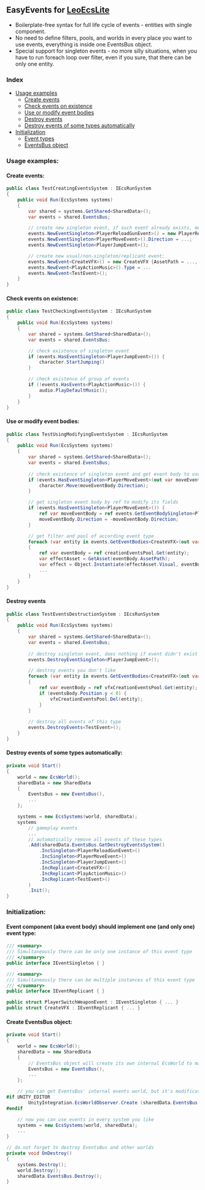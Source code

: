 ## EasyEvents for [LeoEcsLite](https://github.com/Leopotam/ecslite)
* Boilerplate-free syntax for full life cycle of events - entities with single component.  
* No need to define filters, pools, and worlds in every place you want to use events, everything is inside one EventsBus object.  
* Special support for singleton events - no more silly situations, when you have to run foreach loop over filter, even if you sure, that there can be only one entity.
### Index
* [Usage examples](#usage-examples)
    * [Create events](#create-events)  
    * [Check events on existence](#check-events-on-existence)  
    * [Use or modify event bodies](#use-or-modify-event-bodies)  
    * [Destroy events](#destroy-events)  
    * [Destroy events of some types automatically](#destroy-events-of-some-types-automatically)  
* [Initialization](#initialization)  
    * [Event types](#event-component-aka-event-body-should-implement-one-and-only-one-event-type)
    * [EventsBus object](#create-eventsbus-object)
### Usage examples:
#### Create events:
```c#
public class TestCreatingEventsSystem : IEcsRunSystem
{
    public void Run(EcsSystems systems)
    {
        var shared = systems.GetShared<SharedData>();
        var events = shared.EventsBus;

        // create new singleton event, if such event already exists, method returns body of existing one
        events.NewEventSingleton<PlayerReloadGunEvent>() = new PlayerReloadGunEvent {NextMag = ..., IsFastReload = ...};
        events.NewEventSingleton<PlayerMoveEvent>().Direction = ...; 
        events.NewEventSingleton<PlayerJumpEvent>();

        // create new usual/non-singleton/replicant event:
        events.NewEvent<CreateVFX>() = new CreateVFX {AssetPath = ..., Parent = ..., Position = ..., Orientation = ...};
        events.NewEvent<PlayActionMusic>().Type = ...
        events.NewEvent<TestEvent>();
    }
}
```
#### Check events on existence:
```c#
public class TestCheckingEventsSystem : IEcsRunSystem
{
    public void Run(EcsSystems systems)
    {
        var shared = systems.GetShared<SharedData>();
        var events = shared.EventsBus;

        // check existence of singleton event
        if (events.HasEventSingleton<PlayerJumpEvent>()) {
            character.StartJumping()
        }

        // check existence of group of events
        if (!events.HasEvents<PlayActionMusic>()) {
            audio.PlayDefaultMusic();
        }
    }
}
```
#### Use or modify event bodies:
```c#
public class TestUsingModifyingEventsSystem : IEcsRunSystem
{
    public void Run(EcsSystems systems)
    {
        var shared = systems.GetShared<SharedData>();
        var events = shared.EventsBus;
        
        // check existence of singleton event and get event body to use (method returns by value - C# limitation)
        if (events.HasEventSingleton<PlayerMoveEvent>(out var moveEventBody)) {
            character.Move(moveEventBody.Direction);
        }

        // get singleton event body by ref to modify its fields
        if (events.HasEventSingleton<PlayerMoveEvent>()) {
            ref var moveEventBody = ref events.GetEventBodySingleton<PlayerMoveEvent>();
            moveEventBody.Direction = -moveEventBody.Direction;
        }

        // get filter and pool of according event type
        foreach (var entity in events.GetEventBodies<CreateVFX>(out var creationEventsPool))
        {
            ref var eventBody = ref creationEventsPool.Get(entity);
            var effectAsset = GetAsset(eventBody.AssetPath);
            var effect = Object.Instantiate(effectAsset.Visual, eventBody.Position, eventBody.Orientation, eventBody.Parent);
            ...
        }
    }
}
```
#### Destroy events
```c#
public class TestEventsDestructionSystem : IEcsRunSystem
{
    public void Run(EcsSystems systems)
    {
        var shared = systems.GetShared<SharedData>();
        var events = shared.EventsBus;
        
        // destroy singleton event, does nothing if event didn't exist in the first place
        events.DestroyEventSingleton<PlayerJumpEvent>();

        // destroy events you don't like
        foreach (var entity in events.GetEventBodies<CreateVFX>(out var vfxCreationEventsPool))
        {
            ref var eventBody = ref vfxCreationEventsPool.Get(entity);
            if (eventsBody.Position.y < 0) {
                vfxCreationEventsPool.Del(entity);
            }
        }
        
        // destroy all events of this type
        events.DestroyEvents<TestEvent>();
    }
}
```
#### Destroy events of some types automatically:
```c#
private void Start()
{
    world = new EcsWorld();
    sharedData = new SharedData
    {
        EventsBus = new EventsBus(),
        ...
    };

    systems = new EcsSystems(world, sharedData);
    systems
        // gameplay events
        ...
        // automatically remove all events of these types
        .Add(sharedData.EventsBus.GetDestroyEventsSystem()
            .IncSingleton<PlayerReloadGunEvent>()
            .IncSingleton<PlayerMoveEvent>()
            .IncSingleton<PlayerJumpEvent>()
            .IncReplicant<CreateVFX>()
            .IncReplicant<PlayActionMusic>()
            .IncReplicant<TestEvent>()
        )
        .Init();
}
```
### Initialization:
#### Event component (aka event body) should implement one (and only one) event type:
```c#
/// <summary>
/// Simultaneously there can be only one instance of this event type
/// </summary>
public interface IEventSingleton { }

/// <summary>
/// Simultaneously there can be multiple instances of this event type
/// </summary>
public interface IEventReplicant { }
```
```c#
public struct PlayerSwitchWeaponEvent : IEventSingleton { ... }
public struct CreateVFX : IEventReplicant { ... }
```
#### Create EventsBus object:
```c#
private void Start()
{
    world = new EcsWorld();
    sharedData = new SharedData
    {
        // EventsBus object will create its own internal EcsWorld to manage events
        EventsBus = new EventsBus(),
        ...
    };

    // you can get EventsBus' internal events world, but it's modification is not safe
#if UNITY_EDITOR
        UnityIntegration.EcsWorldObserver.Create (sharedData.EventsBus.GetEventsWorld());
#endif  

    // now you can use events in every system you like
    systems = new EcsSystems(world, sharedData);
    ...
}

// do not forget to destroy EventsBus and other worlds
private void OnDestroy()
{
    systems.Destroy();
    world.Destroy();
    sharedData.EventsBus.Destroy();
}
```
